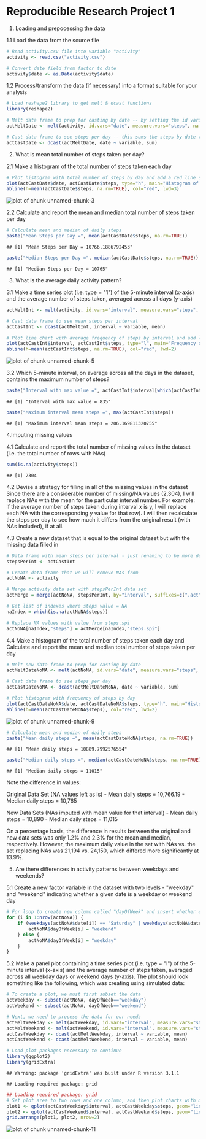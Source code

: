Reproducible Research Project 1
============================================
1. Loading and prepocessing the data

1.1 Load the data from the source file

```r
# Read activity.csv file into variable "activity"
activity <- read.csv("activity.csv")

# Convert date field from factor to date
activity$date <- as.Date(activity$date)
```

1.2 Process/transform the data (if necessary) into a format suitable for your analysis

```r
# Load reshape2 library to get melt & dcast functions
library(reshape2)

# Melt data frame to prep for casting by date -- by setting the id variable to date and the measure variable to steps, we get a table with multiple values for steps taken within each day
actMeltDate <- melt(activity, id.vars="date", measure.vars="steps", na.rm=FALSE)

# Cast data frame to see steps per day -- this sums the steps by date to give us a table of 3 columns x 61 rows
actCastDate <- dcast(actMeltDate, date ~ variable, sum)
```

2. What is mean total number of steps taken per day?

2.1 Make a histogram of the total number of steps taken each day

```r
# Plot histogram with total number of steps by day and add a red line showing the mean value
plot(actCastDate$date, actCastDate$steps, type="h", main="Histogram of Daily Steps", xlab="Date", ylab="Total steps per Day", col="green", lwd=8)
abline(h=mean(actCastDate$steps, na.rm=TRUE), col="red", lwd=3)
```

![plot of chunk unnamed-chunk-3](figure/unnamed-chunk-3.png) 

2.2 Calculate and report the mean and median total number of steps taken per day

```r
# Calculate mean and median of daily steps
paste("Mean Steps per Day =", mean(actCastDate$steps, na.rm=TRUE))
```

```
## [1] "Mean Steps per Day = 10766.1886792453"
```

```r
paste("Median Steps per Day =", median(actCastDate$steps, na.rm=TRUE))
```

```
## [1] "Median Steps per Day = 10765"
```

3. What is the average daily activity pattern?

3.1 Make a time series plot (i.e. type = "1") of the 5-minute interval (x-axis) and the average number of steps taken, averaged across all days (y-axis)

```r
actMeltInt <- melt(activity, id.vars="interval", measure.vars="steps", na.rm=TRUE)

# Cast data frame to see mean steps per interval
actCastInt <- dcast(actMeltInt, interval ~ variable, mean)

# Plot line chart with average frequency of steps by interval and add line with mean
plot(actCastInt$interval, actCastInt$steps, type="l", main="Frequency of Steps Taken at Each Interval", xlab="Interval ID", ylab="Steps", col="black", lwd=2)
abline(h=mean(actCastInt$steps, na.rm=TRUE), col="red", lwd=2)
```

![plot of chunk unnamed-chunk-5](figure/unnamed-chunk-5.png) 

3.2 Which 5-minute interval, on average across all the days in the dataset, contains the maximum number of steps?

```r
paste("Interval with max value =", actCastInt$interval[which(actCastInt$steps == max(actCastInt$steps))])
```

```
## [1] "Interval with max value = 835"
```

```r
paste("Maximum interval mean steps =", max(actCastInt$steps))
```

```
## [1] "Maximum interval mean steps = 206.169811320755"
```

4.Imputing missing values

4.1 Calculate and report the total number of missing values in the dataset (i.e. the total number of rows with NAs)

```r
sum(is.na(activity$steps))
```

```
## [1] 2304
```

4.2 Devise a strategy for filling in all of the missing values in the dataset
Since there are a considerable number of missing/NA values (2,304), I will replace NAs with the mean for the particular interval number. For example: if the average number of steps taken during interval x is y, I will replace each NA with the corresponding y value for that row). I will then recalculate the steps per day to see how much it differs from the original result (with NAs included), if at all.

4.3 Create a new dataset that is equal to the original dataset but with the missing data filled in

```r
# Data frame with mean steps per interval - just renaming to be more descriptive
stepsPerInt <- actCastInt

# Create data frame that we will remove NAs from
actNoNA <- activity

# Merge activity data set with stepsPerInt data set
actMerge = merge(actNoNA, stepsPerInt, by="interval", suffixes=c(".act", ".spi"))

# Get list of indexes where steps value = NA
naIndex = which(is.na(actNoNA$steps))

# Replace NA values with value from steps.spi
actNoNA[naIndex,"steps"] = actMerge[naIndex,"steps.spi"]
```

4.4 Make a histogram of the total number of steps taken each day and Calculate and report the mean and median total number of steps taken per day

```r
# Melt new data frame to prep for casting by date
actMeltDateNoNA <- melt(actNoNA, id.vars="date", measure.vars="steps", na.rm=FALSE)

# Cast data frame to see steps per day
actCastDateNoNA <- dcast(actMeltDateNoNA, date ~ variable, sum)

# Plot histogram with frequency of steps by day
plot(actCastDateNoNA$date, actCastDateNoNA$steps, type="h", main="Histogram of Daily Steps (Imputted NA Values)", xlab="Date", ylab="Steps", col="blue", lwd=8)
abline(h=mean(actCastDateNoNA$steps), col="red", lwd=2)
```

![plot of chunk unnamed-chunk-9](figure/unnamed-chunk-9.png) 

```r
# Calculate mean and median of daily steps
paste("Mean daily steps =", mean(actCastDateNoNA$steps, na.rm=TRUE))
```

```
## [1] "Mean daily steps = 10889.7992576554"
```

```r
paste("Median daily steps =", median(actCastDateNoNA$steps, na.rm=TRUE))
```

```
## [1] "Median daily steps = 11015"
```
Note the difference in values:

Original Data Set (NA values left as is) - Mean daily steps = 10,766.19 - Median daily steps = 10,765

New Data Sets (NAs imputed with mean value for that interval) - Mean daily steps = 10,890 - Median daily steps = 11,015

On a percentage basis, the difference in results between the original and new data sets was only 1.2% and 2.3% for the mean and median, respectively. However, the maximum daily value in the set with NAs vs. the set replacing NAs was 21,194 vs. 24,150, which differed more significantly at 13.9%.

5. Are there differences in activity patterns between weekdays and weekends?

5.1 Create a new factor variable in the dataset with two levels - "weekday" and "weekend" indicating whether a given date is a weekday or weekend day

```r
# For loop to create new column called "dayOfWeek" and insert whether each date corresponds to a weekday or weekend
for (i in 1:nrow(actNoNA)) {
    if (weekdays(actNoNA$date[i]) == "Saturday" | weekdays(actNoNA$date[i]) == "Sunday") {
        actNoNA$dayOfWeek[i] = "weekend"
    } else {
        actNoNA$dayOfWeek[i] = "weekday"
    }
}
```

5.2 Make a panel plot containing a time series plot (i.e. type = "l") of the 5-minute interval (x-axis) and the average number of steps taken, averaged across all weekday days or weekend days (y-axis). The plot should look something like the following, which was creating using simulated data:

```r
# To create a plot, we must first subset the data
actWeekday <- subset(actNoNA, dayOfWeek=="weekday")
actWeekend <- subset(actNoNA, dayOfWeek=="weekend")

# Next, we need to process the data for our needs
actMeltWeekday <- melt(actWeekday, id.vars="interval", measure.vars="steps")
actMeltWeekend <- melt(actWeekend, id.vars="interval", measure.vars="steps")
actCastWeekday <- dcast(actMeltWeekday, interval ~ variable, mean)
actCastWeekend <- dcast(actMeltWeekend, interval ~ variable, mean)

# Load plot packages necessary to continue
library(ggplot2)
library(gridExtra)
```

```
## Warning: package 'gridExtra' was built under R version 3.1.1
```

```
## Loading required package: grid
```

```r
## Loading required package: grid
# Set plot area to two rows and one column, and then plot charts with mean line in each
plot1 <- qplot(actCastWeekday$interval, actCastWeekday$steps, geom="line", data=actCastWeekday, type="bar", main="Steps by Interval - Weekday", xlab="Interval ID", ylab="Number of Steps")
plot2 <- qplot(actCastWeekend$interval, actCastWeekend$steps, geom="line", data=actCastWeekend, type="bar", main="Steps by Interval - Weekend", xlab="Interval ID", ylab="Number of Steps")
grid.arrange(plot1, plot2, nrow=2)
```

![plot of chunk unnamed-chunk-11](figure/unnamed-chunk-11.png) 

